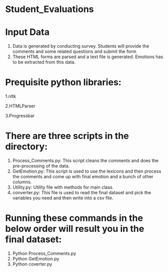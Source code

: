 # Student_Evaluations
 
# Input Data 
1. Data is generated by conducting survey. Students will provide the comments and some related questions and submit the form 
2. These HTML forms are parsed and a text file is generated. Emotions has to be extracted from this data.

# Prequisite python libraries:
1.nltk

2.HTMLParser

3.Progressbar

# There are three scripts in the directory:

1.	Process_Comments.py: This script cleans the comments and does the pre-processing of the data.
2.	GetEmotion.py: This script is used to use the lexicons and then process the comments and come up with final emotion and a bunch of other columns.
3.	Utility.py: Utility file with methods for main class.
4.	converter.py: This file is used to read the final dataset and pick the variables you need and then write into a csv file.

# Running these commands in the below order will result you in the final dataset:
1.	Python Process_Comments.py
2.	Python GetEmotion.py
3.	Python coverter.py

